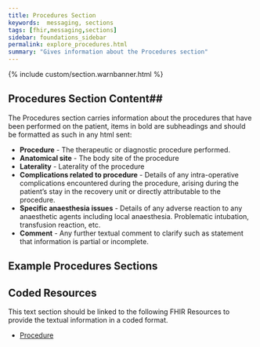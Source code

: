 ```yaml
---
title: Procedures Section
keywords:  messaging, sections
tags: [fhir,messaging,sections]
sidebar: foundations_sidebar
permalink: explore_procedures.html
summary: "Gives information about the Procedures section"
---
```


{% include custom/section.warnbanner.html %}

## Procedures Section Content##
The Procedures section carries information about the procedures that have been performed on the patient, items in bold are subheadings and should be formatted as such in any html sent:

- **Procedure** - The therapeutic or diagnostic procedure performed.
- **Anatomical site** - The body site of the procedure
- **Laterality** - Laterality of the procedure
- **Complications related to procedure** - Details of any intra-operative complications encountered during the procedure, arising during the patient’s stay in the recovery unit or directly attributable to the procedure.
- **Specific anaesthesia issues** - Details of any adverse reaction to any anaesthetic agents including local anaesthesia.  Problematic intubation, transfusion reaction, etc.
- **Comment** - Any further textual comment to clarify such as statement that information is partial or incomplete.


##  Example Procedures Sections ##

<script src="https://gist.github.com/IOPS-DEV/9aac8ea1c4e276ff1316608ea53b0c8e.js"></script>

## Coded Resources ##

This text section should be linked to the following FHIR Resources to provide the textual information in a coded format.

- [Procedure](build_procedures.html)










